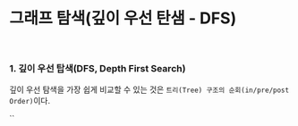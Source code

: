 # 그래프 탐색(깊이 우선 탄샘 - DFS)

<br>

### 1. 깊이 우선 탑색(DFS, Depth First Search)

깊이 우선 탐색을 가장 쉽게 비교할 수 있는 것은 `트리(Tree) 구조의 순회(in/pre/post Order)`이다.

``